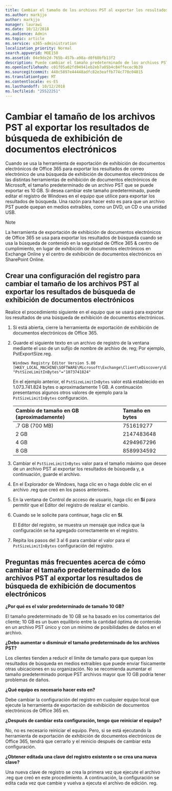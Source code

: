 ```yaml
---
title: Cambiar el tamaño de los archivos PST al exportar los resultados de búsqueda de exhibición de documentos electrónicos
ms.author: markjjo
author: markjjo
manager: laurawi
ms.date: 10/12/2018
ms.audience: Admin
ms.topic: article
ms.service: o365-administration
localization_priority: Normal
search.appverid: MOE150
ms.assetid: 04e9de2d-765b-457b-a98a-d0f60bfb13f2
description: Puede cambiar el tamaño predeterminado de los archivos PST que se descargan en el equipo al exportar los resultados de búsqueda de exhibición de documentos electrónicos.
ms.openlocfilehash: c01f05a02fd94941eb2eb7a05b4c84ffecec9b39
ms.sourcegitcommit: 448c5897e44448adfc82e3eaffb774c770c04815
ms.translationtype: MT
ms.contentlocale: es-ES
ms.lasthandoff: 10/12/2018
ms.locfileid: "25522251"
---
```

# <a name="change-the-size-of-pst-files-when-exporting-ediscovery-search-results"></a>Cambiar el tamaño de los archivos PST al exportar los resultados de búsqueda de exhibición de documentos electrónicos

Cuando se usa la herramienta de exportación de exhibición de documentos electrónicos de Office 365 para exportar los resultados de correo electrónico de una búsqueda de exhibición de documentos electrónicos de las distintas herramientas de exhibición de documentos electrónicos de Microsoft, el tamaño predeterminado de un archivo PST que se puede exportar es 10 GB. Si desea cambiar este tamaño predeterminado, puede editar el registro de Windows en el equipo que utilice para exportar los resultados de búsqueda. Una razón para hacer esto es para que un archivo PST puede quepan en medios extraíbles, como un DVD, un CD o una unidad USB. 
  
> [!NOTE]
>  La herramienta de exportación de exhibición de documentos electrónicos de Office 365 se usa para exportar los resultados de búsqueda cuando se usa la búsqueda de contenido en la seguridad de Office 365 &amp; centro de cumplimiento, en lugar de exhibición de documentos electrónicos en Exchange Online y el centro de exhibición de documentos electrónicos en SharePoint Online. 
  
## <a name="create-a-registry-setting-to-change-the-size-of-pst-files-when-you-export-ediscovery-search-results"></a>Crear una configuración del registro para cambiar el tamaño de los archivos PST al exportar los resultados de búsqueda de exhibición de documentos electrónicos

Realice el procedimiento siguiente en el equipo que se usará para exportar los resultados de una búsqueda de exhibición de documentos electrónicos.
  
1. Si está abierta, cierre la herramienta de exportación de exhibición de documentos electrónicos de Office 365. 
    
2. Guarde el siguiente texto en un archivo de registro de la ventana mediante el uso de un sufijo de nombre de archivo de. reg; Por ejemplo, PstExportSize.reg. 
    
    ```
    Windows Registry Editor Version 5.00
    [HKEY_LOCAL_MACHINE\SOFTWARE\Microsoft\Exchange\Client\eDiscovery\ExportTool]
    "PstSizeLimitInBytes"="1073741824"
    ```

    En el ejemplo anterior, el `PstSizeLimitInBytes` valor está establecido en 1.073.741.824 bytes o aproximadamente 1 GB. A continuación presentamos algunos otros valores de ejemplo para la `PstSizeLimitInBytes` configuración. 
    
    |**Cambio de tamaño en GB (aproximadamente)**|**Tamaño en bytes**|
    |:-----|:-----|
    |.7 GB (700 MB)  <br/> |751619277  <br/> |
    |2 GB  <br/> |2147483648  <br/> |
    |4 GB  <br/> |4294967296  <br/> |
    |8 GB  <br/> |8589934592  <br/> |
   
3. Cambiar el `PstSizeLimitInBytes` valor para el tamaño máximo que desee de un archivo PST al exportar los resultados de búsqueda y, a continuación, guarde el archivo. 
    
4. En el Explorador de Windows, haga clic en o haga doble clic en el archivo .reg que creó en los pasos anteriores.
    
5. En la ventana de Control de acceso de usuario, haga clic en **Sí** para permitir que el Editor del registro de realizar el cambio. 
    
6. Cuando se le solicite para continuar, haga clic en **Sí**.
    
    El Editor del registro, se muestra un mensaje que indica que la configuración se ha agregado correctamente en el registro.
    
7. Repita los pasos del 3 al 6 para cambiar el valor para el `PstSizeLimitInBytes` configuración del registro. 
  
## <a name="frequently-asked-questions-about-changing-the-default-size-of-pst-files-when-you-export-ediscovery-search-results"></a>Preguntas más frecuentes acerca de cómo cambiar el tamaño predeterminado de los archivos PST al exportar los resultados de búsqueda de exhibición de documentos electrónicos

 **¿Por qué es el valor predeterminado de tamaño 10 GB?**
  
El tamaño predeterminado de 10 GB se ha basado en los comentarios del cliente; 10 GB es un buen equilibrio entre la cantidad óptima de contenido en un archivo PST único y con un mínimo de posibilidades de daños en el archivo.
  
 **¿Debo aumentar o disminuir el tamaño predeterminado de los archivos PST?**
  
Los clientes tienden a reducir el límite de tamaño para que quepan los resultados de búsqueda en medios extraíbles que puede enviar físicamente otras ubicaciones en su organización. No se recomienda aumentar el tamaño predeterminado porque PST archivos mayor que 10 GB podría tener problemas de daños.
  
 **¿Qué equipo es necesario hacer esto en?**
  
Debe cambiar la configuración del registro en cualquier equipo local que ejecute la herramienta de exportación de exhibición de documentos electrónicos de Office 365 en.
  
 **¿Después de cambiar esta configuración, tengo que reiniciar el equipo?**
  
No, no es necesario reiniciar el equipo. Pero, si se está ejecutando la herramienta de exportación de exhibición de documentos electrónicos de Office 365, tendrá que cerrarlo y el reinicio después de cambiar esta configuración.
  
 **¿Obtener editada una clave del registro existente o se crea una nueva clave?**
  
Una nueva clave de registro se crea la primera vez que ejecute el archivo .reg que creó en este procedimiento. A continuación, la configuración se edita cada vez que cambie y vuelva a ejecuta el archivo de edición. reg.
